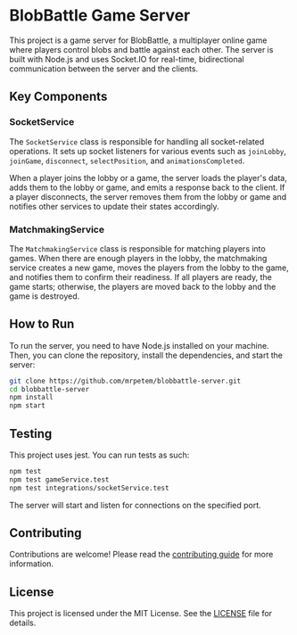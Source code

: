 # BlobBattle Game Server

This project is a game server for BlobBattle, a multiplayer online game where players control blobs and battle against each other. The server is built with Node.js and uses Socket.IO for real-time, bidirectional communication between the server and the clients.

## Key Components

### SocketService

The `SocketService` class is responsible for handling all socket-related operations. It sets up socket listeners for various events such as `joinLobby`, `joinGame`, `disconnect`, `selectPosition`, and `animationsCompleted`. 

When a player joins the lobby or a game, the server loads the player's data, adds them to the lobby or game, and emits a response back to the client. If a player disconnects, the server removes them from the lobby or game and notifies other services to update their states accordingly.

### MatchmakingService

The `MatchmakingService` class is responsible for matching players into games. When there are enough players in the lobby, the matchmaking service creates a new game, moves the players from the lobby to the game, and notifies them to confirm their readiness. If all players are ready, the game starts; otherwise, the players are moved back to the lobby and the game is destroyed.

## How to Run

To run the server, you need to have Node.js installed on your machine. Then, you can clone the repository, install the dependencies, and start the server:

```bash
git clone https://github.com/mrpetem/blobbattle-server.git
cd blobbattle-server
npm install
npm start
```

## Testing

This project uses jest. You can run tests as such:

```bash
npm test
npm test gameService.test
npm test integrations/socketService.test
```


The server will start and listen for connections on the specified port.

## Contributing

Contributions are welcome! Please read the [contributing guide](CONTRIBUTING.md) for more information.

## License

This project is licensed under the MIT License. See the [LICENSE](LICENSE.md) file for details.

